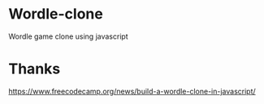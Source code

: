 # Wordle-clone
Wordle game clone using javascript

# Thanks
https://www.freecodecamp.org/news/build-a-wordle-clone-in-javascript/


